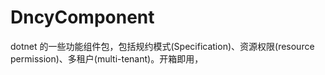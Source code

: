 # DncyComponent
dotnet 的一些功能组件包，包括规约模式(Specification)、资源权限(resource permission)、多租户(multi-tenant)。开箱即用，

